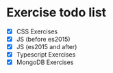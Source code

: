 # Exercise todo list

- [x] CSS Exercises
- [x] JS (before es2015)
- [x] JS (es2015 and after)
- [x] Typescript Exercises
- [x] MongoDB Exercises
